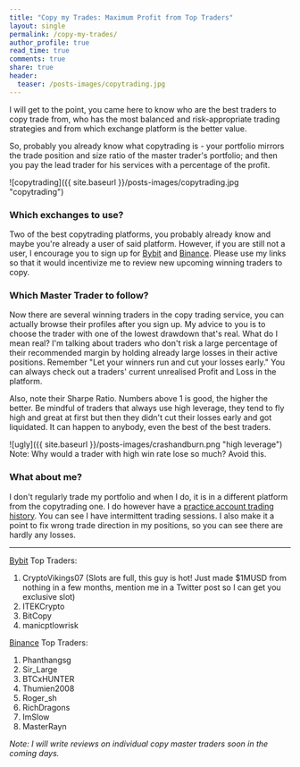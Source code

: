 ```yaml
---
title: "Copy my Trades: Maximum Profit from Top Traders"
layout: single
permalink: /copy-my-trades/
author_profile: true
read_time: true
comments: true
share: true
header:
  teaser: /posts-images/copytrading.jpg
---
```


I will get to the point, you came here to know who are the best traders to copy trade from, who has the most balanced and risk-appropriate trading strategies 
and from which exchange platform is the better value.

So, probably you already know what copytrading is - your portfolio mirrors the trade position and size ratio of the master trader's portfolio; and then you pay 
the lead trader for his services with a percentage of the profit.
  
![copytrading]({{ site.baseurl }}/posts-images/copytrading.jpg "copytrading")

### Which exchanges to use?

Two of the best copytrading platforms, you probably already know and maybe you're already a user of said platform. However, if you are still not a user,
I encourage you to sign up for [Bybit](/go-to-bybit/) and [Binance](/funds-are-safu/). Please use my links so that it would incentivize me to review new upcoming
winning traders to copy.

### Which Master Trader to follow?

Now there are several winning traders in the copy trading service, you can actually browse their profiles after you sign up. My advice to you is to choose the
trader with one of the lowest drawdown that's real. What do I mean real? I'm talking about traders who don't risk a large percentage of their recommended margin
by holding already large losses in their active positions. Remember "Let your winners run and cut your losses early." You can always check out a traders'
current unrealised Profit and Loss in the platform.

Also, note their Sharpe Ratio. Numbers above 1 is good, the higher the better. Be mindful of traders that always use high leverage, they tend to fly high and great 
at first but then they didn't cut their losses early and got liquidated. It can happen to anybody, even the best of the best traders.

![ugly]({{ site.baseurl }}/posts-images/crashandburn.png "high leverage")
Note: Why would a trader with high win rate lose so much? Avoid this.

### What about me?

I don't regularly trade my portfolio and when I do, it is in a different platform from the copytrading one. I do however have a [practice account trading history](/btc-futures-journal/).
You can see I have intermittent trading sessions. I also make it a point to fix wrong trade direction in my positions, so you can see there are hardly any
losses.

****

[Bybit](/go-to-bybit/) Top Traders:
1. CryptoVikings07 (Slots are full, this guy is hot! Just made $1MUSD from nothing in a few months, mention me in a Twitter post so I can get you exclusive slot)
2. ITEKCrypto
3. BitCopy
4. manicptlowrisk

[Binance](/funds-are-safu/) Top Traders:
1. Phanthangsg
2. Sir_Large
3. BTCxHUNTER
4. Thumien2008
5. Roger_sh
6. RichDragons
7. ImSlow
8. MasterRayn

_Note: I will write reviews on individual copy master traders soon in the coming days._ 